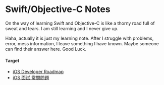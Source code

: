 # Swift/Objective-C Notes

On the way of learning Swift and Objective-C is like a thorny road full of sweat and tears. I am still learning and I never give up.

Haha, actually it is just my learning note. After I struggle with problems, error, mess information, I leave something I have known. Maybe someone can find their answer here. Good Luck.


#### Target
* [iOS Developer Roadmap](https://github.com/BohdanOrlov/iOS-Developer-Roadmap)
* [iOS 面試 常問問題](https://medium.com/@jiancheng06/25%E5%80%8B%E9%9D%A2%E8%A9%A6ios-junior%E5%B7%A5%E7%A8%8B%E5%B8%AB%E5%B8%B8%E5%95%8F%E5%95%8F%E9%A1%8C-5028ecdf411a)
